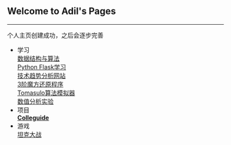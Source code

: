 ## Welcome to Adil's Pages
---

个人主页创建成功，之后会逐步完善

- 学习  
    [数据结构与算法](https://desperadoadil.github.io/DataStructureAndAlgorithms/)  
    [Python Flask学习](https://desperadoadil.github.io/FlaskLearning/)  
    [技术趋势分析网站](https://desperadoadil.github.io/TechnicalTrendAnalysis/)  
    [3阶魔方还原程序](https://desperadoadil.github.io/CubeRestore/)  
    [Tomasulo算法模拟器](https://desperadoadil.github.io/Tomasulo/)  
    [数值分析实验](https://desperadoadil.github.io/NumericalAnalysis/)  
- 项目  
    **[Colleguide](https://www.colleguide.com)**  
- 游戏  
    [坦克大战](https://desperadoadil.github.io/Tank/)  
